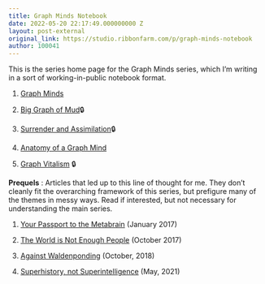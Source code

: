 ```yaml
---
title: Graph Minds Notebook
date: 2022-05-20 22:17:49.000000000 Z
layout: post-external
original_link: https://studio.ribbonfarm.com/p/graph-minds-notebook
author: 100041
---
```


This is the series home page for the Graph Minds series, which I’m writing in a sort of working-in-public notebook format.

1. [Graph Minds](https://studio.ribbonfarm.com/p/graph-minds?s=w)

2. [Big Graph of Mud](https://studio.ribbonfarm.com/p/big-graph-of-mud?s=w)🔒

3. [Surrender and Assimilation](https://studio.ribbonfarm.com/p/surrender-and-assimilation?sd=fs)🔒

4. [Anatomy of a Graph Mind](https://studio.ribbonfarm.com/p/anatomy-of-a-graph-mind)

5. [Graph Vitalism](https://studio.ribbonfarm.com/p/graph-vitalism?sd=pf) 🔒

**Prequels** : Articles that led up to this line of thought for me. They don’t cleanly fit the overarching framework of this series, but prefigure many of the themes in messy ways. Read if interested, but not necessary for understanding the main series.

1. [Your Passport to the Metabrain](https://studio.ribbonfarm.com/p/your-passport-to-the-metabrain?s=w) (January 2017)

2. [The World is Not Enough People](https://studio.ribbonfarm.com/p/the-world-is-not-enough-people?s=w) (October 2017)

3. [Against Waldenponding](https://studio.ribbonfarm.com/p/against-waldenponding?s=w) (October, 2018)

4. [Superhistory, not Superintelligence](https://studio.ribbonfarm.com/p/superhistory-not-superintelligence?s=w) (May, 2021)

